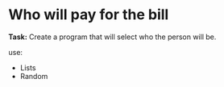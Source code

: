 # Who will pay for the bill

**Task:**
Create a program that will select who the person will be.

use:
- Lists
- Random